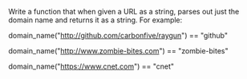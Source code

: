 Write a function that when given a URL as a string, parses out just the domain name and returns it as a string. For example:

domain_name("http://github.com/carbonfive/raygun") == "github" 

domain_name("http://www.zombie-bites.com") == "zombie-bites"

domain_name("https://www.cnet.com") == "cnet"
